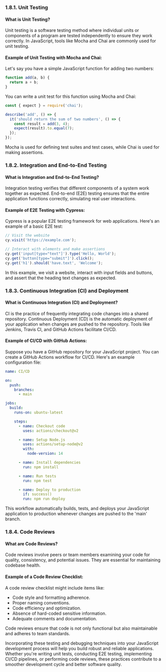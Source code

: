 ### 1.8.1. Unit Testing

#### What is Unit Testing?

Unit testing is a software testing method where individual units or components of a program are tested independently to ensure they work correctly. In JavaScript, tools like Mocha and Chai are commonly used for unit testing.

#### Example of Unit Testing with Mocha and Chai:

Let's say you have a simple JavaScript function for adding two numbers:

```javascript
function add(a, b) {
  return a + b;
}
```

You can write a unit test for this function using Mocha and Chai:

```javascript
const { expect } = require('chai');

describe('add', () => {
  it('should return the sum of two numbers', () => {
    const result = add(3, 4);
    expect(result).to.equal(7);
  });
});
```

Mocha is used for defining test suites and test cases, while Chai is used for making assertions.

### 1.8.2. Integration and End-to-End Testing

#### What is Integration and End-to-End Testing?

Integration testing verifies that different components of a system work together as expected. End-to-end (E2E) testing ensures that the entire application functions correctly, simulating real user interactions.

#### Example of E2E Testing with Cypress:

Cypress is a popular E2E testing framework for web applications. Here's an example of a basic E2E test:

```javascript
// Visit the website
cy.visit('https://example.com');

// Interact with elements and make assertions
cy.get('input[type="text"]').type('Hello, World');
cy.get('button[type="submit"]').click();
cy.get('h1').should('have.text', 'Welcome');
```

In this example, we visit a website, interact with input fields and buttons, and assert that the heading text changes as expected.

### 1.8.3. Continuous Integration (CI) and Deployment

#### What is Continuous Integration (CI) and Deployment?

CI is the practice of frequently integrating code changes into a shared repository. Continuous Deployment (CD) is the automatic deployment of your application when changes are pushed to the repository. Tools like Jenkins, Travis CI, and GitHub Actions facilitate CI/CD.

#### Example of CI/CD with GitHub Actions:

Suppose you have a GitHub repository for your JavaScript project. You can create a GitHub Actions workflow for CI/CD. Here's an example configuration file:

```yaml
name: CI/CD

on:
  push:
    branches:
      - main

jobs:
  build:
    runs-on: ubuntu-latest

    steps:
      - name: Checkout code
        uses: actions/checkout@v2

      - name: Setup Node.js
        uses: actions/setup-node@v2
        with:
          node-version: 14

      - name: Install dependencies
        run: npm install

      - name: Run tests
        run: npm test

      - name: Deploy to production
        if: success()
        run: npm run deploy
```

This workflow automatically builds, tests, and deploys your JavaScript application to production whenever changes are pushed to the 'main' branch.

### 1.8.4. Code Reviews

#### What are Code Reviews?

Code reviews involve peers or team members examining your code for quality, consistency, and potential issues. They are essential for maintaining codebase health.

#### Example of a Code Review Checklist:

A code review checklist might include items like:

- Code style and formatting adherence.
- Proper naming conventions.
- Code efficiency and optimization.
- Absence of hard-coded sensitive information.
- Adequate comments and documentation.

Code reviews ensure that code is not only functional but also maintainable and adheres to team standards.

Incorporating these testing and debugging techniques into your JavaScript development process will help you build robust and reliable applications. Whether you're writing unit tests, conducting E2E testing, implementing CI/CD pipelines, or performing code reviews, these practices contribute to a smoother development cycle and better software quality.

